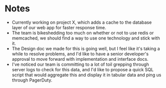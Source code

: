 # Notes

- Currently working on project X, which adds a cache to the database layer of our web app for faster response time.
- The team is bikeshedding too much on whether or not to use redis or memcached, we should find a way to use one technology and stick with it.
- The Design doc we made for this is going well, but I feel like it's taking a while to resolve problems, and I'd like to have a senior developer's approval to move forward with implementation and interface docs.
- I've noticed our team is committing to a lot of toil grepping through server logs to check for this data, and I'd like to propose a quick SQL script that would aggregate this and display it in tabular data and ping us through PagerDuty.

